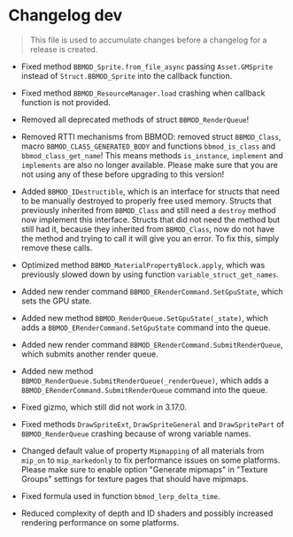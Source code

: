 # Changelog dev
> This file is used to accumulate changes before a changelog for a release is
> created.

* Fixed method `BBMOD_Sprite.from_file_async` passing `Asset.GMSprite` instead of `Struct.BBMOD_Sprite` into the callback function.
* Fixed method `BBMOD_ResourceManager.load` crashing when callback function is not provided.
* Removed all deprecated methods of struct `BBMOD_RenderQueue`!

* Removed RTTI mechanisms from BBMOD: removed struct `BBMOD_Class`, macro `BBMOD_CLASS_GENERATED_BODY` and functions `bbmod_is_class` and `bbmod_class_get_name`! This means methods `is_instance`, `implement` and `implements` are also no longer available. Please make sure that you are not using any of these before upgrading to this version!
* Added `BBMOD_IDestructible`, which is an interface for structs that need to be manually destroyed to properly free used memory. Structs that previously inherited from `BBMOD_Class` and still need a `destroy` method now implement this interface. Structs that did not need the method but still had it, because they inherited from `BBMOD_Class`, now do not have the method and trying to call it will give you an error. To fix this, simply remove these calls.

* Optimized method `BBMOD_MaterialPropertyBlock.apply`, which was previously slowed down by using function `variable_struct_get_names`.

* Added new render command `BBMOD_ERenderCommand.SetGpuState`, which sets the GPU state.
* Added new method `BBMOD_RenderQueue.SetGpuState(_state)`, which adds a `BBMOD_ERenderCommand.SetGpuState` command into the queue.
* Added new render command `BBMOD_ERenderCommand.SubmitRenderQueue`, which submits another render queue.
* Added new method `BBMOD_RenderQueue.SubmitRenderQueue(_renderQueue)`, which adds a `BBMOD_ERenderCommand.SubmitRenderQueue` command into the queue.

* Fixed gizmo, which still did not work in 3.17.0.

* Fixed methods `DrawSpriteExt`, `DrawSpriteGeneral` and `DrawSpritePart` of `BBMOD_RenderQueue` crashing because of wrong variable names.

* Changed default value of property `Mipmapping` of all materials from `mip_on` to `mip_markedonly` to fix performance issues on some platforms. Please make sure to enable option "Generate mipmaps" in "Texture Groups" settings for texture pages that should have mipmaps.

* Fixed formula used in function `bbmod_lerp_delta_time`.

* Reduced complexity of depth and ID shaders and possibly increased rendering performance on some platforms.
